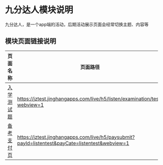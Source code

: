 <!-- 模块大标题 -->
# 九分达人模块说明
<!-- 模块说明 -->
九分达人，是一个app端的活动，后期活动展示页面会经常切换主题、内容等

<!--项目功能模块说明-->
## 模块页面链接说明
| 页面名称 | 页面路径 | 传参说明 | 支持平台 |
|--------|---------|---------|---------|
|[入学测试题](./pages/test.md) | https://jztest.jinghangapps.com/live/h5/listen/examination/test?webview=1 | webview=1 | webview、h5 | 
|[备考支付页](../pay) | https://jztest.jinghangapps.com/live/h5/paysubmit?payId=listentest&payCate=listentest&webview=1 | webview=1<br/>payId=listentest<br/>payCate=listentest | webview、h5 | 


